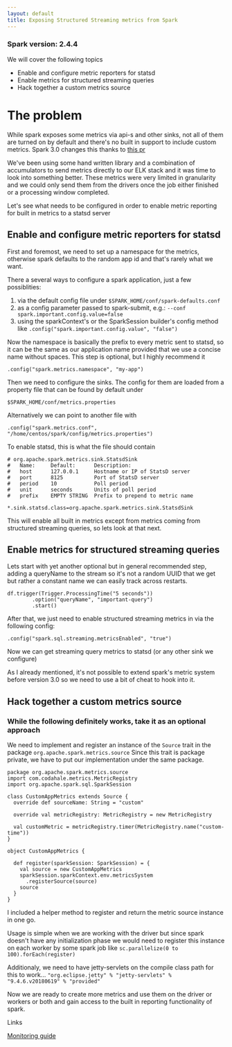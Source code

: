 ```yaml
---
layout: default
title: Exposing Structured Streaming metrics from Spark
---
```


### Spark version: 2.4.4

We will cover the following topics

* Enable and configure metric reporters for statsd
* Enable metrics for structured streaming queries
* Hack together a custom metrics source

# The problem 

While spark exposes some metrics via api-s and other sinks, not all of them are turned on by default and there's no built in support to include custom metrics.
Spark 3.0 changes this thanks to [this pr](https://github.com/apache/spark/pull/24901)

We've been using some hand written library and a combination of accumulators to send metrics directly to our ELK stack and it was time to look into something better.
These metrics were very limited in granularity and we could only send them from the drivers once the job either finished or a processing window completed.

Let's see what needs to be configured in order to enable metric reporting for built in metrics to a statsd server

## Enable and configure metric reporters for statsd

First and foremost, we need to set up a namespace for the metrics, otherwise spark defaults to the random app id and that's rarely what we want.

There a several ways to configure a spark application, just a few possiblities: 

1. via the default config file under `$SPARK_HOME/conf/spark-defaults.conf`
2. as a config parameter passed to spark-submit, e.g.: `--conf spark.important.config.value=false`
3. using the sparkContext's or the SparkSession builder's config method like `.config("spark.important.config.value", "false")`

Now the namespace is basically the prefix to every metric sent to statsd, so it can be the same as our application name provided that we use a concise name without spaces.
This step is optional, but I highly recommend it

`.config("spark.metrics.namespace", "my-app")`

Then we need to configure the sinks. The config for them are loaded from a property file that can be found by default under 
```
$SPARK_HOME/conf/metrics.properties
```

Alternatively we can point to another file with 

`.config("spark.metrics.conf", "/home/centos/spark/config/metrics.properties")`

To enable statsd, this is what the file should contain

```
# org.apache.spark.metrics.sink.StatsdSink
#   Name:     Default:      Description:
#   host      127.0.0.1     Hostname or IP of StatsD server
#   port      8125          Port of StatsD server
#   period    10            Poll period
#   unit      seconds       Units of poll period
#   prefix    EMPTY STRING  Prefix to prepend to metric name

*.sink.statsd.class=org.apache.spark.metrics.sink.StatsdSink

```

This will enable all built in metrics except from metrics coming from structured streaming queries, so lets look at that next. 

## Enable metrics for structured streaming queries

Lets start with yet another optional but in general recommended step, adding a queryName to the stream so it's not a random UUID that we get but rather a constant name we can easily track across restarts.

```
df.trigger(Trigger.ProcessingTime("5 seconds"))
        .option("queryName", "important-query")
        .start()
```

After that, we just need to enable structured streaming metrics in via the following config:

`.config("spark.sql.streaming.metricsEnabled", "true")`

Now we can get streaming query metrics to statsd (or any other sink we configure)

As I already mentioned, it's not possible to extend spark's metric system before version 3.0 so we need to use a bit of cheat to hook into it.

## Hack together a custom metrics source

### While the following definitely works, take it as an optional approach 

We need to implement and register an instance of the `Source` trait in the package `org.apache.spark.metrics.source`
Since this trait is package private, we have to put our implementation under the same package.

```
package org.apache.spark.metrics.source
import com.codahale.metrics.MetricRegistry
import org.apache.spark.sql.SparkSession

class CustomAppMetrics extends Source {
  override def sourceName: String = "custom"

  override val metricRegistry: MetricRegistry = new MetricRegistry

  val customMetric = metricRegistry.timer(MetricRegistry.name("custom-time"))
}

object CustomAppMetrics {

  def register(sparkSession: SparkSession) = {
    val source = new CustomAppMetrics
    sparkSession.sparkContext.env.metricsSystem
      .registerSource(source)
    source
  }
}

```

I included a helper method to register and return the metric source instance in one go. 

Usage is simple when we are working with the driver but since spark doesn't have any initialization phase we would need to register this instance on each worker by some spark job like `sc.parallelize(0 to 100).forEach(register)`

Additionaly, we need to have jetty-servlets on the compile class path for this to work... 
`"org.eclipse.jetty" % "jetty-servlets" % "9.4.6.v20180619" % "provided"`

Now we are ready to create more metrics and use them on the driver or workers or both and gain access to the built in reporting functionality of spark. 

Links

[Monitoring guide](https://spark.apache.org/docs/latest/monitoring.html)

